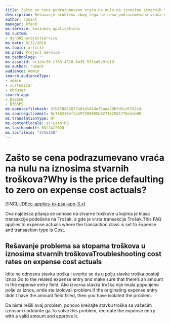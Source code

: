 ```yaml
---
title: Zašto se cena podrazumevano vraća na nulu na iznosima stvarnih troškova?
description: Rešavanje problema zbog čega se cena podrazumevano vraća na 0 na iznosima stvarnih troškova.
author: rumant
manager: kfend
ms.service: business-applications
ms.custom:
- dyn365-projectservice
ms.date: 8/22/2018
ms.topic: article
ms.prod: Project Service
ms.technology: ''
ms.assetid: bc1ebc58-c733-4310-8435-572ed9a9fef9
ms.author: rumant
audience: Admin
search.audienceType:
- admin
- customizer
- enduser
search.app:
- D365CE
- D365PS
ms.openlocfilehash: 3fb678822877a61d141de75aea29b7d5cdf292c4
ms.sourcegitcommit: 8c786230ef2a497280885b827162561776e2eb00
ms.translationtype: HT
ms.contentlocale: sr-Latn-RS
ms.lasthandoff: 03/24/2020
ms.locfileid: "3755158"
---
```

# <a name="why-is-the-price-defaulting-to-zero-on-expense-cost-actuals"></a><span data-ttu-id="6675d-103">Zašto se cena podrazumevano vraća na nulu na iznosima stvarnih troškova?</span><span class="sxs-lookup"><span data-stu-id="6675d-103">Why is the price defaulting to zero on expense cost actuals?</span></span>

[!INCLUDE[cc-applies-to-psa-app-3.x](../includes/cc-applies-to-psa-app-3x.md)]

<span data-ttu-id="6675d-104">Ova najčešća pitanja se odnose na stvarne troškove u kojima je klasa transakcije podešena na Trošak, a gde je vrsta transakcije Trošak.</span><span class="sxs-lookup"><span data-stu-id="6675d-104">This FAQ applies to expense actuals where the transaction class is set to Expense and transaction type is Cost.</span></span>

## <a name="troubleshooting-cost-rates-on-expense-cost-actuals"></a><span data-ttu-id="6675d-105">Rešavanje problema sa stopama troškova u iznosima stvarnih troškova</span><span class="sxs-lookup"><span data-stu-id="6675d-105">Troubleshooting cost rates on expense cost actuals</span></span>

<span data-ttu-id="6675d-106">Idite na odnosnu stavku troška i uverite se da u polju stavke troška postoji iznos.</span><span class="sxs-lookup"><span data-stu-id="6675d-106">Go to the related expense entry and make sure that there’s an amount in the expense entry field.</span></span> <span data-ttu-id="6675d-107">Ako izvorna stavka troška nije imala popunjeno polje za iznos, onda ste izolovali problem.</span><span class="sxs-lookup"><span data-stu-id="6675d-107">If the originating expense entry didn’t have the amount field filled, then you have isolated the problem.</span></span>
 
<span data-ttu-id="6675d-108">Da biste rešili ovaj problem, ponovo kreirajte stavku troška sa važećim iznosom i odobrite ga.</span><span class="sxs-lookup"><span data-stu-id="6675d-108">To solve this problem, recreate the expense entry with a valid amount and approve it.</span></span>
